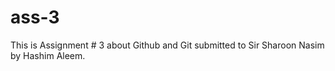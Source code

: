 # ass-3
This is Assignment # 3 about Github and Git submitted to Sir Sharoon Nasim by Hashim Aleem.
